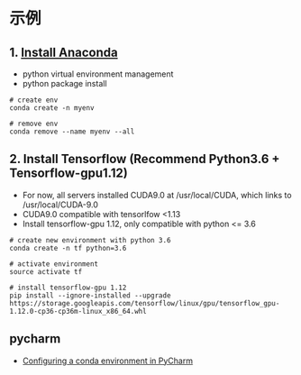# 示例

## 1. [Install Anaconda](https://docs.anaconda.com/anaconda/install/linux/)
* python virtual environment management
* python package install
```
# create env
conda create -n myenv

# remove env
conda remove --name myenv --all
```

## 2. Install Tensorflow (Recommend Python3.6 + Tensorflow-gpu1.12)
* For now, all servers installed CUDA9.0 at /usr/local/CUDA, which links to /usr/local/CUDA-9.0
* CUDA9.0 compatible with tensorlfow <1.13
* Install tensorflow-gpu 1.12, only compatible with python <= 3.6
```
# create new environment with python 3.6
conda create -n tf python=3.6

# activate environment
source activate tf

# install tensorflow-gpu 1.12
pip install --ignore-installed --upgrade https://storage.googleapis.com/tensorflow/linux/gpu/tensorflow_gpu-1.12.0-cp36-cp36m-linux_x86_64.whl
```


## pycharm

* [Configuring a conda environment in PyCharm](https://docs.anaconda.com/anaconda/user-guide/tasks/pycharm/)

